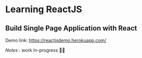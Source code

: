 # Learning ReactJS

## Build Single Page Application with React

Demo link: https://reactjsdemo.herokuapp.com/

*Notes* : work In-progress 👩‍💻
